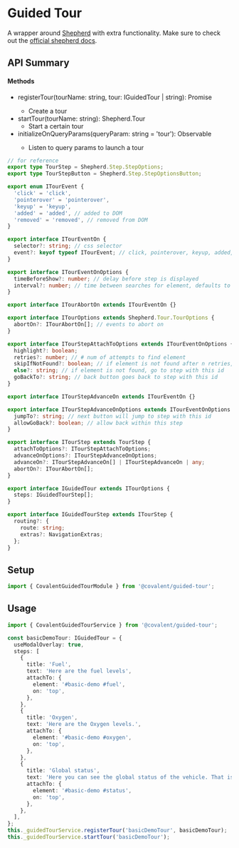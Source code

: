 # Guided Tour

A wrapper around [Shepherd](https://shepherdjs.dev) with extra functionality. Make sure to check out the [official shepherd docs](https://shepherdjs.dev/docs).

## API Summary

#### Methods

+ registerTour(tourName: string, tour: IGuidedTour | string): Promise<void>
  + Create a tour
+ startTour(tourName: string): Shepherd.Tour
  + Start a certain tour
+ initializeOnQueryParams(queryParam: string = 'tour'): Observable<ParamMap>
  + Listen to query params to launch a tour

```ts
// for reference
export type TourStep = Shepherd.Step.StepOptions;
export type TourStepButton = Shepherd.Step.StepOptionsButton;

export enum ITourEvent {
  'click' = 'click',
  'pointerover' = 'pointerover',
  'keyup' = 'keyup',
  'added' = 'added', // added to DOM
  'removed' = 'removed', // removed from DOM
}

export interface ITourEventOn {
  selector?: string; // css selector
  event?: keyof typeof ITourEvent; // click, pointerover, keyup, added, removed
}

export interface ITourEventOnOptions {
  timeBeforeShow?: number; // delay before step is displayed
  interval?: number; // time between searches for element, defaults to 500ms
}

export interface ITourAbortOn extends ITourEventOn {}

export interface ITourOptions extends Shepherd.Tour.TourOptions {
  abortOn?: ITourAbortOn[]; // events to abort on
}

export interface ITourStepAttachToOptions extends ITourEventOnOptions {
  highlight?: boolean;
  retries?: number; // # num of attempts to find element
  skipIfNotFound?: boolean; // if element is not found after n retries, move on to next step
  else?: string; // if element is not found, go to step with this id
  goBackTo?: string; // back button goes back to step with this id
}

export interface ITourStepAdvanceOn extends ITourEventOn {}

export interface ITourStepAdvanceOnOptions extends ITourEventOnOptions {
  jumpTo?: string; // next button will jump to step with this id
  allowGoBack?: boolean; // allow back within this step
}

export interface ITourStep extends TourStep {
  attachToOptions?: ITourStepAttachToOptions;
  advanceOnOptions?: ITourStepAdvanceOnOptions;
  advanceOn?: ITourStepAdvanceOn[] | ITourStepAdvanceOn | any;
  abortOn?: ITourAbortOn[];
}

export interface IGuidedTour extends ITourOptions {
  steps: IGuidedTourStep[];
}

export interface IGuidedTourStep extends ITourStep {
  routing?: {
    route: string;
    extras?: NavigationExtras;
  };
}
```

## Setup

```ts
import { CovalentGuidedTourModule } from '@covalent/guided-tour';
```

## Usage
```ts
import { CovalentGuidedTourService } from '@covalent/guided-tour';

const basicDemoTour: IGuidedTour = {
  useModalOverlay: true,
  steps: [
    {
      title: 'Fuel',
      text: 'Here are the fuel levels',
      attachTo: {
        element: '#basic-demo #fuel',
        on: 'top',
      },
    },
    {
      title: 'Oxygen',
      text: 'Here are the Oxygen levels.',
      attachTo: {
        element: '#basic-demo #oxygen',
        on: 'top',
      },
    },
    {
      title: 'Global status',
      text: 'Here you can see the global status of the vehicle. That is all there is to it!',
      attachTo: {
        element: '#basic-demo #status',
        on: 'top',
      },
    },
  ],
};
this._guidedTourService.registerTour('basicDemoTour', basicDemoTour);
this._guidedTourService.startTour('basicDemoTour');
```
